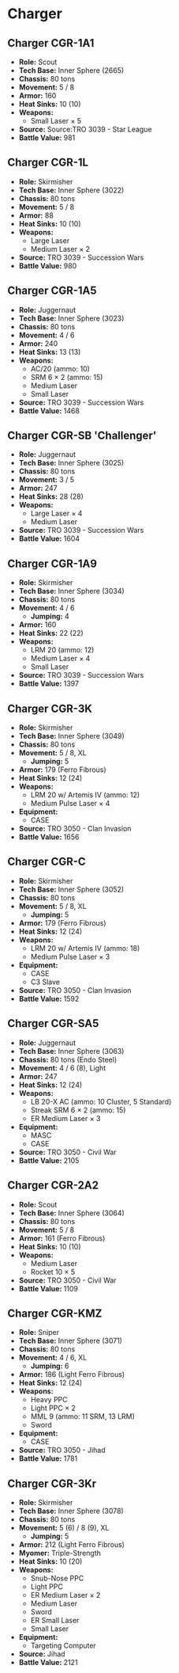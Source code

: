 # Charger
## Charger CGR-1A1
- **Role:** Scout
- **Tech Base:** Inner Sphere (2665)
- **Chassis:** 80 tons
- **Movement:** 5 / 8
- **Armor:** 160
- **Heat Sinks:** 10 (10)
- **Weapons:**
  - Small Laser × 5
- **Source:** Source:TRO 3039 - Star League
- **Battle Value:** 981

## Charger CGR-1L
- **Role:** Skirmisher
- **Tech Base:** Inner Sphere (3022)
- **Chassis:** 80 tons
- **Movement:** 5 / 8
- **Armor:** 88
- **Heat Sinks:** 10 (10)
- **Weapons:**
  - Large Laser
  - Medium Laser × 2
- **Source:** TRO 3039 - Succession Wars
- **Battle Value:** 980

## Charger CGR-1A5
- **Role:** Juggernaut
- **Tech Base:** Inner Sphere (3023)
- **Chassis:** 80 tons
- **Movement:** 4 / 6
- **Armor:** 240
- **Heat Sinks:** 13 (13)
- **Weapons:**
  - AC/20 (ammo: 10)
  - SRM 6 × 2 (ammo: 15)
  - Medium Laser
  - Small Laser
- **Source:** TRO 3039 - Succession Wars
- **Battle Value:** 1468

## Charger CGR-SB 'Challenger'
- **Role:** Juggernaut
- **Tech Base:** Inner Sphere (3025)
- **Chassis:** 80 tons
- **Movement:** 3 / 5
- **Armor:** 247
- **Heat Sinks:** 28 (28)
- **Weapons:**
  - Large Laser × 4
  - Medium Laser
- **Source:** TRO 3039 - Succession Wars
- **Battle Value:** 1604

## Charger CGR-1A9
- **Role:** Skirmisher
- **Tech Base:** Inner Sphere (3034)
- **Chassis:** 80 tons
- **Movement:** 4 / 6
  - **Jumping:** 4
- **Armor:** 160
- **Heat Sinks:** 22 (22)
- **Weapons:**
  - LRM 20 (ammo: 12)
  - Medium Laser × 4
  - Small Laser
- **Source:** TRO 3039 - Succession Wars
- **Battle Value:** 1397

## Charger CGR-3K
- **Role:** Skirmisher
- **Tech Base:** Inner Sphere (3049)
- **Chassis:** 80 tons
- **Movement:** 5 / 8, XL
  - **Jumping:** 5
- **Armor:** 179 (Ferro Fibrous)
- **Heat Sinks:** 12 (24)
- **Weapons:**
  - LRM 20 w/ Artemis IV (ammo: 12)
  - Medium Pulse Laser × 4
- **Equipment:**
  - CASE
- **Source:** TRO 3050 - Clan Invasion
- **Battle Value:** 1656

## Charger CGR-C
- **Role:** Skirmisher
- **Tech Base:** Inner Sphere (3052)
- **Chassis:** 80 tons
- **Movement:** 5 / 8, XL
  - **Jumping:** 5
- **Armor:** 179 (Ferro Fibrous)
- **Heat Sinks:** 12 (24)
- **Weapons:**
  - LRM 20 w/ Artemis IV (ammo: 18)
  - Medium Pulse Laser × 3
- **Equipment:**
  - CASE
  - C3 Slave
- **Source:** TRO 3050 - Clan Invasion
- **Battle Value:** 1592

## Charger CGR-SA5
- **Role:** Juggernaut
- **Tech Base:** Inner Sphere (3063)
- **Chassis:** 80 tons (Endo Steel)
- **Movement:** 4 / 6 (8), Light
- **Armor:** 247
- **Heat Sinks:** 12 (24)
- **Weapons:**
  - LB 20-X AC (ammo: 10 Cluster, 5 Standard)
  - Streak SRM 6 × 2 (ammo: 15)
  - ER Medium Laser × 3
- **Equipment:**
  - MASC
  - CASE
- **Source:** TRO 3050 - Civil War
- **Battle Value:** 2105

## Charger CGR-2A2
- **Role:** Scout
- **Tech Base:** Inner Sphere (3064)
- **Chassis:** 80 tons
- **Movement:** 5 / 8
- **Armor:** 161 (Ferro Fibrous)
- **Heat Sinks:** 10 (10)
- **Weapons:**
  - Medium Laser
  - Rocket 10 × 5
- **Source:** TRO 3050 - Civil War
- **Battle Value:** 1109

## Charger CGR-KMZ
- **Role:** Sniper
- **Tech Base:** Inner Sphere (3071)
- **Chassis:** 80 tons
- **Movement:** 4 / 6, XL
  - **Jumping:** 6
- **Armor:** 186 (Light Ferro Fibrous)
- **Heat Sinks:** 12 (24)
- **Weapons:**
  - Heavy PPC
  - Light PPC × 2
  - MML 9 (ammo: 11 SRM, 13 LRM)
  - Sword
- **Equipment:**
  - CASE
- **Source:** TRO 3050 - Jihad
- **Battle Value:** 1781

## Charger CGR-3Kr
- **Role:** Skirmisher
- **Tech Base:** Inner Sphere (3078)
- **Chassis:** 80 tons
- **Movement:** 5 (6) / 8 (9), XL
  - **Jumping:** 5
- **Armor:** 212 (Light Ferro Fibrous)
- **Myomer:** Triple-Strength
- **Heat Sinks:** 10 (20)
- **Weapons:**
  - Snub-Nose PPC
  - Light PPC
  - ER Medium Laser × 2
  - Medium Laser
  - Sword
  - ER Small Laser
  - Small Laser
- **Equipment:**
  - Targeting Computer
- **Source:** Jihad
- **Battle Value:** 2121

